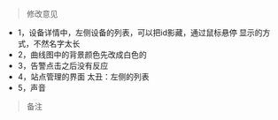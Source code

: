 > 修改意见
* 1，设备详情中，左侧设备的列表，可以把id影藏，通过鼠标悬停 显示的方式，不然名字太长
* 2，曲线图中的背景颜色先改成白色的
* 3，告警点击之后没有反应
* 4，站点管理的界面 太丑：左侧的列表
* 5，声音

> 备注

